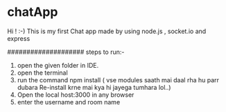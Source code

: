 # chatApp

Hi ! :-)
This is my first Chat app 
made by using node.js ,  socket.io and express

####################
steps to run:-
1. open the given folder in IDE.
 2. open the terminal  
3. run the command 
      npm install
( vse modules saath mai daal rha hu parr dubara Re-install krne mai kya hi jayega tumhara lol..)
4. Open  the local host:3000 in any browser
5. enter the username and room name
